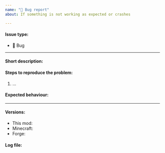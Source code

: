 ```yaml
---
name: "🐛 Bug report"
about: If something is not working as expected or crashes

---
```


<!--Thanks in advance for this issue, you're awesome! Please fill in the following template and make sure your title clear and concisely summarizes the issue.-->

#### Issue type:

- :bug: Bug <!--Don't change this issue type!-->

____

#### Short description:

<!--A clear and concise description of what the bug is.-->

#### Steps to reproduce the problem:

<!--Make sure that the steps are simple, and can be easily and fully followed by other people-->

1. ...

#### Expected behaviour:

<!--A clear and concise description of what you expected to happen.-->

____

#### Versions:

<!--Exact versions of the following mods, not just *latest*.-->

- This mod: 
- Minecraft: 
- Forge: 

<!--WHEN USING MODPACKS: First report this bug to the modpack author! As it could be a configuration or mod conflict issue.-->
<!--Before reporting, make sure to try reproducing without any other mods installed.-->
<!--If this problem only occurs in combination with other mods, attempt to find the smallest set of mods that causes the problem.-->

#### Log file:

<!--Always required for crashes. For other bugs, we might ask for it.-->
<!--Don't paste contents here directly, but use something like http://pastebin.com/-->

